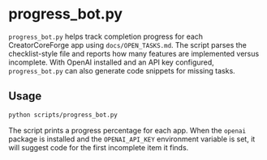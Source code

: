# progress_bot.py

`progress_bot.py` helps track completion progress for each CreatorCoreForge app using `docs/OPEN_TASKS.md`. The script parses the checklist-style file and reports how many features are implemented versus incomplete. With OpenAI installed and an API key configured, `progress_bot.py` can also generate code snippets for missing tasks.

## Usage

```bash
python scripts/progress_bot.py
```

The script prints a progress percentage for each app. When the `openai` package is installed and the `OPENAI_API_KEY` environment variable is set, it will suggest code for the first incomplete item it finds.

